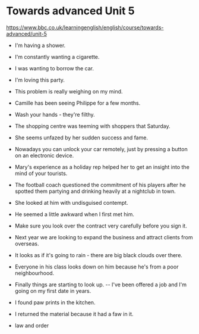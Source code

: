 # Towards advanced Unit 5

https://www.bbc.co.uk/learningenglish/english/course/towards-advanced/unit-5

* I'm having a shower.

* I'm constantly wanting a cigarette.

* I was wanting to borrow the car.

* I'm loving this party.

* This problem is really weighing on my mind.

* Camille has been seeing Philippe for a few months.

* Wash your hands - they're filthy.

* The shopping centre was teeming with shoppers that Saturday.

* She seems unfazed by her sudden success and fame.

* Nowadays you can unlock your car remotely, just by pressing a button on an electronic device.

* Mary's experience as a holiday rep helped her to get an insight into the mind of your tourists.

* The football coach questioned the commitment of his players after he spotted them partying and drinking heavily at a nightclub in town.

* She looked at him with undisguised contempt.

* He seemed a little awkward when I first met him.

* Make sure you look over the contract very carefully before you sign it.

* Next year we are looking to expand the business and attract clients from overseas.

* It looks as if it's going to rain - there are big black clouds over there.

* Everyone in his class looks down on him because he's from a poor neighbourhood.

* Finally things are starting to look up. -- I've been offered a job and I'm going on my first date in years.

* I found paw prints in the kitchen.

* I returned the material because it had a faw in it.

* law and order
